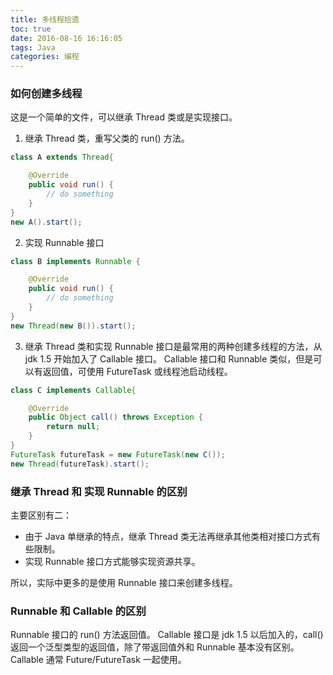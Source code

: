 ```yaml
---
title: 多线程拾遗
toc: true
date: 2016-08-16 16:16:05
tags: Java
categories: 编程
---
```


### 如何创建多线程
这是一个简单的文件，可以继承 Thread 类或是实现接口。
1. 继承 Thread 类，重写父类的 run() 方法。
```java
class A extends Thread{

    @Override
    public void run() {
        // do something
    }
}
new A().start();
```
2. 实现 Runnable 接口
```java
class B implements Runnable {

    @Override
    public void run() {
        // do something
    }
}
new Thread(new B()).start();
```
3. 继承 Thread 类和实现 Runnable 接口是最常用的两种创建多线程的方法，从 jdk 1.5 开始加入了 Callable<T> 接口。 Callable 接口和 Runnable 类似，但是可以有返回值，可使用 FutureTask 或线程池启动线程。
```java
class C implements Callable{

    @Override
    public Object call() throws Exception {
        return null;
    }
}
FutureTask futureTask = new FutureTask(new C());
new Thread(futureTask).start();
```


### 继承 Thread 和 实现 Runnable 的区别
主要区别有二：
* 由于 Java 单继承的特点，继承 Thread 类无法再继承其他类相对接口方式有些限制。
* 实现 Runnable 接口方式能够实现资源共享。

所以，实际中更多的是使用 Runnable 接口来创建多线程。

### Runnable 和 Callable 的区别
Runnable 接口的 run() 方法返回值。
Callable 接口是 jdk 1.5 以后加入的，call() 返回一个泛型类型的返回值，除了带返回值外和 Runnable 基本没有区别。Callable 通常 Future/FutureTask 一起使用。
